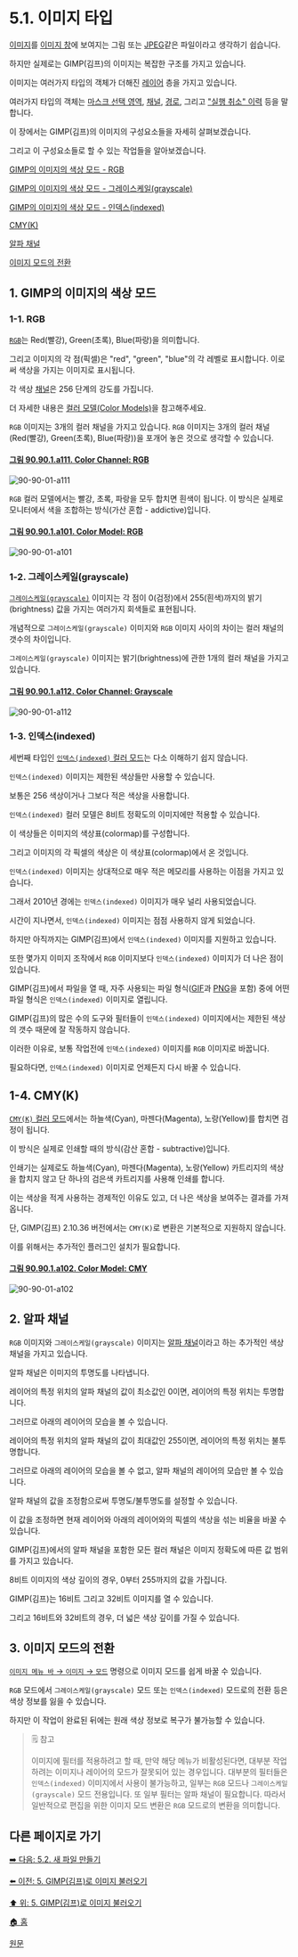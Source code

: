 # 5.1. 이미지 타입
[이미지](./19-glossaryx-image.md)를 [이미지 창](./19-glossaryx-image_window.md)에 보여지는 그림 또는 [JPEG](./06-01-02-03-export_image_as_jpeg.md)같은 파일이라고 생각하기 쉽습니다. 

하지만 실제로는 GIMP(김프)의 이미지는 복잡한 구조를 가지고 있습니다. 

이미지는 여러가지 타입의 객체가 더해진 [레이어](./19-glossaryx-layer.md) 층을 가지고 있습니다. 

여러가지 타입의 객체는 [마스크 선택 영역](./19-glossaryx-selection_mask.md), [채널](./19-glossaryx-channel.md), [경로](./19-glossaryx-path.md), 그리고 ["실행 취소" 이력](./19-glossaryx-undo.md) 등을 말합니다. 

이 장에서는 GIMP(김프)의 이미지의 구성요소들을 자세히 살펴보겠습니다. 

그리고 이 구성요소들로 할 수 있는 작업들을 알아보겠습니다.

[GIMP의 이미지의 색상 모드 - RGB](./05-01-image-types.md#05-01-s1-01)

[GIMP의 이미지의 색상 모드 - 그레이스케일(grayscale)](./05-01-image-types.md#05-01-s1-02)

[GIMP의 이미지의 색상 모드 - 인덱스(indexed)](./05-01-image-types.md#05-01-s1-03)

[CMY(K)](./05-01-image-types.md#05-01-s1-04)

[알파 채널](./05-01-image-types.md#05-01-s2)

[이미지 모드의 전환](./05-01-image-types.md#05-01-s3)

<a id="05-01-s1"></a>

## 1. GIMP의 이미지의 색상 모드

<a id="05-01-s1-01"></a>

### 1-1. RGB

[`RGB`](./19-glossaryx-color_mode_rgb.md)는 Red(빨강), Green(초록), Blue(파랑)을 의미합니다. 

그리고 이미지의 각 점(픽셀)은 "red", "green", "blue"의 각 레벨로 표시합니다. 이로써 색상을 가지는 이미지로 표시됩니다. 

각 색상 [채널](./19-glossaryx-channel.md)은 256 단계의 강도를 가집니다. 

더 자세한 내용은 [컬러 모델(Color Models)](./19-glossaryx-color_model.md)을 참고해주세요.

`RGB` 이미지는 3개의 컬러 채널을 가지고 있습니다. `RGB` 이미지는 3개의 컬러 채널(Red(빨강), Green(초록), Blue(파랑))을 포개어 놓은 것으로 생각할 수 있습니다. 

<a id="90-90-01-a111"></a>

#### [그림 90.90.1.a111. Color Channel: RGB](./90-90-01-color_model.md#90-90-01-a111)
![90-90-01-a111](https://github.com/wonder13662/gimp/assets/15767104/02f98ed9-ad8e-4901-8707-03b02d1cc976)

`RGB` 컬러 모델에서는 빨강, 초록, 파랑을 모두 합치면 흰색이 됩니다. 이 방식은 실제로 모니터에서 색을 조합하는 방식(가산 혼합 - addictive)입니다.

<a id="90-90-01-a101"></a>

#### [그림 90.90.1.a101. Color Model: RGB](./90-90-01-color_model.md#90-90-01-a101)
![90-90-01-a101](https://github.com/wonder13662/gimp/assets/15767104/20ee4023-afb8-4233-8d2b-70c46d5924c8)

<a id="05-01-s1-02"></a>

### 1-2. 그레이스케일(grayscale)
[`그레이스케일(grayscale)`](./19-glossaryx-color_mode_grayscale.md) 이미지는 각 점이 0(검정)에서 255(흰색)까지의 밝기(brightness) 값을 가지는 여러가지 회색들로 표현됩니다. 

개념적으로 `그레이스케일(grayscale)` 이미지와 `RGB` 이미지 사이의 차이는 컬러 채널의 갯수의 차이입니다. 

`그레이스케일(grayscale)` 이미지는 밝기(brightness)에 관한 1개의 컬러 채널을 가지고 있습니다.

<a id="90-90-01-a112"></a>

#### [그림 90.90.1.a112. Color Channel: Grayscale](./90-90-01-color_model.md#90-90-01-a112)
![90-90-01-a112](https://github.com/wonder13662/gimp/assets/15767104/17dfeee9-0dc1-4bd9-850d-814be3ced385)

<a id="05-01-s1-03"></a>

### 1-3. 인덱스(indexed)
세번째 타입인 [`인덱스(indexed)` 컬러 모드](./19-glossaryx-color_mode_indexed.md)는 다소 이해하기 쉽지 않습니다. 

`인덱스(indexed)` 이미지는 제한된 색상들만 사용할 수 있습니다. 

보통은 256 색상이거나 그보다 적은 색상을 사용합니다. 

`인덱스(indexed)` 컬러 모델은 8비트 정확도의 이미지에만 적용할 수 있습니다. 

이 색상들은 이미지의 색상표(colormap)를 구성합니다. 

그리고 이미지의 각 픽셀의 색상은 이 색상표(colormap)에서 온 것입니다. 

`인덱스(indexed)` 이미지는 상대적으로 매우 적은 메모리를 사용하는 이점을 가지고 있습니다. 

그래서 2010년 경에는 `인덱스(indexed)` 이미지가 매우 널리 사용되었습니다. 

시간이 지나면서, `인덱스(indexed)` 이미지는 점점 사용하지 않게 되었습니다. 

하지만 아직까지는 GIMP(김프)에서 `인덱스(indexed)` 이미지를 지원하고 있습니다. 

또한 몇가지 이미지 조작에서 `RGB` 이미지보다 `인덱스(indexed)` 이미지가 더 나은 점이 있습니다.

GIMP(김프)에서 파일을 열 때, 자주 사용되는 파일 형식([GIF](./06-01-02-01-export_image_as_gif.md)과 [PNG](./06-01-02-04-export_image_as_png.md)을 포함) 중에 어떤 파일 형식은 `인덱스(indexed)` 이미지로 열립니다.

GIMP(김프)의 많은 수의 도구와 필터들이 `인덱스(indexed)` 이미지에서는 제한된 색상의 갯수 때문에 잘 작동하지 않습니다.

이러한 이유로, 보통 작업전에 `인덱스(indexed)` 이미지를 `RGB` 이미지로 바꿉니다. 

필요하다면, `인덱스(indexed)` 이미지로 언제든지 다시 바꿀 수 있습니다.

<a id="05-01-s1-04"></a>

## 1-4. CMY(K)
[`CMY(K)` 컬러 모드](./19-glossaryx-color_model_cmyk.md)에서는 하늘색(Cyan), 마젠다(Magenta), 노랑(Yellow)를 합치면 검정이 됩니다. 

이 방식은 실제로 인쇄할 때의 방식(감산 혼합 - subtractive)입니다. 

인쇄기는 실제로도 하늘색(Cyan), 마젠다(Magenta), 노랑(Yellow) 카트리지의 색상을 합치지 않고 단 하나의 검은색 카트리지를 사용해 인쇄를 합니다. 

이는 색상을 적게 사용하는 경제적인 이유도 있고, 더 나은 색상을 보여주는 결과를 가져옵니다. 

단, GIMP(김프) 2.10.36 버전에서는 `CMY(K)`로 변환은 기본적으로 지원하지 않습니다. 

이를 위해서는 추가적인 플러그인 설치가 필요합니다.

<a comment="TODO GIMP 3 버전 이상부터는 해당 기능을 지원하므로 관련 내용을 추가해야 합니다."></a>

<a id="90-90-01-a102"></a>

#### [그림 90.90.1.a102. Color Model: CMY](./90-90-01-color_model.md#90-90-01-a102)
![90-90-01-a102](https://github.com/wonder13662/gimp/assets/15767104/e101bf1e-8f07-463f-9bc2-2113927937c2)

<a id="05-01-s2"></a>

## 2. 알파 채널
`RGB` 이미지와 `그레이스케일(grayscale)` 이미지는 [알파 채널](./19-glossaryx-alpha_channel.md)이라고 하는 추가적인 색상 채널을 가지고 있습니다.

알파 채널은 이미지의 투명도를 나타냅니다. 

레이어의 특정 위치의 알파 채널의 값이 최소값인 0이면, 레이어의 특정 위치는 투명합니다. 

그러므로 아래의 레이어의 모습을 볼 수 있습니다. 

레이어의 특정 위치의 알파 채널의 값이 최대값인 255이면, 레이어의 특정 위치는 불투명합니다. 

그러므로 아래의 레이어의 모습을 볼 수 없고, 알파 채널의 레이어의 모습만 볼 수 있습니다. 

알파 채널의 값을 조정함으로써 투명도/불투명도를 설정할 수 있습니다. 

이 값을 조정하면 현재 레이어와 아래의 레이어와의 픽셀의 색상을 섞는 비율을 바꿀 수 있습니다.

GIMP(김프)에서의 알파 채널을 포함한 모든 컬러 채널은 이미지 정확도에 따른 값 범위를 가지고 있습니다. 

8비트 이미지의 색상 깊이의 경우, 0부터 255까지의 값을 가집니다. 

GIMP(김프)는 16비트 그리고 32비트 이미지를 열 수 있습니다. 

그리고 16비트와 32비트의 경우, 더 넓은 색상 깊이를 가질 수 있습니다.

<a comment="TODO 알파 채널 예시 이미지 추가 필요"></a>

<a id="05-01-s3"></a>

## 3. 이미지 모드의 전환
[`이미지 메뉴 바` → `이미지` → `모드`](./16-06-03-mode.md) 명령으로 이미지 모드를 쉽게 바꿀 수 있습니다. 

`RGB` 모드에서 `그레이스케일(grayscale)` 모드 또는 `인덱스(indexed)` 모드로의 전환 등은 색상 정보를 잃을 수 있습니다. 

하지만 이 작업이 완료된 뒤에는 원래 색상 정보로 복구가 불가능할 수 있습니다.

> 🗒️ 참고
>
> 이미지에 필터를 적용하려고 할 때, 만약 해당 메뉴가 비활성된다면, 대부분 작업하려는 이미지나 레이어의 모드가 잘못되어 있는 경우입니다. 
> 대부분의 필터들은 `인덱스(indexed)` 이미지에서 사용이 불가능하고, 일부는 `RGB` 모드나 `그레이스케일(grayscale)` 모드 전용입니다. 또 일부 필터는 알파 채널이 필요합니다. 따라서 일반적으로 편집을 위한 이미지 모드 변환은 `RGB` 모드로의 변환을 의미합니다.

## 다른 페이지로 가기

[➡️ 다음: 5.2. 새 파일 만들기](./05-02-creating-new-files.md)

[⬅️ 이전: 5. GIMP(김프)로 이미지 불러오기](./05-00-getting-images-into-gimp.md)

[⬆️ 위: 5. GIMP(김프)로 이미지 불러오기](./05-00-getting-images-into-gimp.md)

[🏠 홈](./00-home.md)

[원문](https://docs.gimp.org/2.10/ko/gimp-images-in.html)
